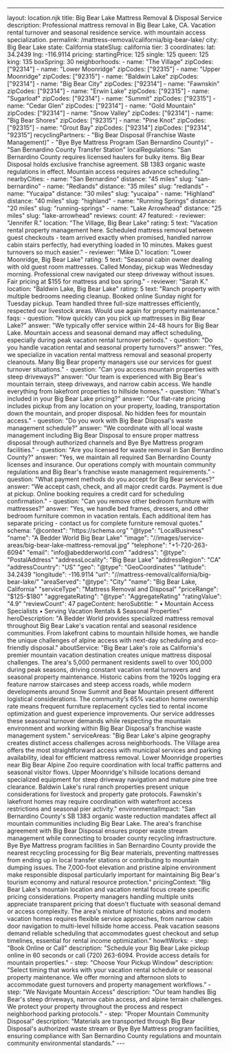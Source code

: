 ---
layout: location.njk
title: Big Bear Lake Mattress Removal & Disposal Service
description: Professional mattress removal in Big Bear Lake, CA. Vacation rental turnover and seasonal residence service. with mountain access specialization.
permalink: /mattress-removal/california/big-bear-lake/
city: Big Bear Lake state: California stateSlug: california tier: 3 coordinates: lat: 34.2439 lng: -116.9114 pricing: startingPrice: 125 single: 125 queen: 125 king: 135 boxSpring: 30 neighborhoods: - name: "The Village" zipCodes: ["92314"] - name: "Lower Moonridge" zipCodes: ["92315"] - name: "Upper Moonridge" zipCodes: ["92315"] - name: "Baldwin Lake" zipCodes: ["92314"] - name: "Big Bear City" zipCodes: ["92314"] - name: "Fawnskin" zipCodes: ["92314"] - name: "Erwin Lake" zipCodes: ["92315"] - name: "Sugarloaf" zipCodes: ["92314"] - name: "Summit" zipCodes: ["92315"] - name: "Cedar Glen" zipCodes: ["92314"] - name: "Gold Mountain" zipCodes: ["92314"] - name: "Snow Valley" zipCodes: ["92314"] - name: "Big Bear Shores" zipCodes: ["92315"] - name: "Pine Knot" zipCodes: ["92315"] - name: "Grout Bay" zipCodes: ["92314"] zipCodes: ["92314", "92315"] recyclingPartners: - "Big Bear Disposal (Franchise Waste Management)" - "Bye Bye Mattress Program (San Bernardino County)" - "San Bernardino County Transfer Station" localRegulations: "San Bernardino County requires licensed haulers for bulky items. Big Bear Disposal holds exclusive franchise agreement. SB 1383 organic waste regulations in effect. Mountain access requires advance scheduling." nearbyCities: - name: "San Bernardino" distance: "45 miles" slug: "san-bernardino" - name: "Redlands" distance: "35 miles" slug: "redlands" - name: "Yucaipa" distance: "30 miles" slug: "yucaipa" - name: "Highland" distance: "40 miles" slug: "highland" - name: "Running Springs" distance: "20 miles" slug: "running-springs" - name: "Lake Arrowhead" distance: "25 miles" slug: "lake-arrowhead" reviews: count: 47 featured: - reviewer: "Jennifer R." location: "The Village, Big Bear Lake" rating: 5 text: "Vacation rental property management here. Scheduled mattress removal between guest checkouts - team arrived exactly when promised, handled narrow cabin stairs perfectly, had everything loaded in 10 minutes. Makes guest turnovers so much easier." - reviewer: "Mike D." location: "Lower Moonridge, Big Bear Lake" rating: 5 text: "Seasonal cabin owner dealing with old guest room mattresses. Called Monday, pickup was Wednesday morning. Professional crew navigated our steep driveway without issues. Fair pricing at $155 for mattress and box spring." - reviewer: "Sarah K." location: "Baldwin Lake, Big Bear Lake" rating: 5 text: "Ranch property with multiple bedrooms needing cleanup. Booked online Sunday night for Tuesday pickup. Team handled three full-size mattresses efficiently, respected our livestock areas. Would use again for property maintenance." faqs: - question: "How quickly can you pick up mattresses in Big Bear Lake?" answer: "We typically offer service within 24-48 hours for Big Bear Lake. Mountain access and seasonal demand may affect scheduling, especially during peak vacation rental turnover periods." - question: "Do you handle vacation rental and seasonal property turnovers?" answer: "Yes, we specialize in vacation rental mattress removal and seasonal property cleanouts. Many Big Bear property managers use our services for guest turnover situations." - question: "Can you access mountain properties with steep driveways?" answer: "Our team is experienced with Big Bear's mountain terrain, steep driveways, and narrow cabin access. We handle everything from lakefront properties to hillside homes." - question: "What's included in your Big Bear Lake pricing?" answer: "Our flat-rate pricing includes pickup from any location on your property, loading, transportation down the mountain, and proper disposal. No hidden fees for mountain access." - question: "Do you work with Big Bear Disposal's waste management schedule?" answer: "We coordinate with all local waste management including Big Bear Disposal to ensure proper mattress disposal through authorized channels and Bye Bye Mattress program facilities." - question: "Are you licensed for waste removal in San Bernardino County?" answer: "Yes, we maintain all required San Bernardino County licenses and insurance. Our operations comply with mountain community regulations and Big Bear's franchise waste management requirements." - question: "What payment methods do you accept for Big Bear services?" answer: "We accept cash, check, and all major credit cards. Payment is due at pickup. Online booking requires a credit card for scheduling confirmation." - question: "Can you remove other bedroom furniture with mattresses?" answer: "Yes, we handle bed frames, dressers, and other bedroom furniture common in vacation rentals. Each additional item has separate pricing - contact us for complete furniture removal quotes." schema: "@context": "https://schema.org" "@type": "LocalBusiness" "name": "A Bedder World Big Bear Lake" "image": "//images/service-areas/big-bear-lake-mattress-removal.jpg" "telephone": "+1-720-263-6094" "email": "info@abedderworld.com" "address": "@type": "PostalAddress" "addressLocality": "Big Bear Lake" "addressRegion": "CA" "addressCountry": "US" "geo": "@type": "GeoCoordinates" "latitude": 34.2439 "longitude": -116.9114 "url": "//mattress-removal/california/big-bear-lake/" "areaServed": "@type": "City" "name": "Big Bear Lake, California" "serviceType": "Mattress Removal and Disposal" "priceRange": "$125-$180" "aggregateRating": "@type": "AggregateRating" "ratingValue": "4.9" "reviewCount": 47 pageContent: heroSubtitle: " • Mountain Access Specialists • Serving Vacation Rentals & Seasonal Properties" heroDescription: "A Bedder World provides specialized mattress removal throughout Big Bear Lake's vacation rental and seasonal residence communities. From lakefront cabins to mountain hillside homes, we handle the unique challenges of alpine access with next-day scheduling and eco-friendly disposal." aboutService: "Big Bear Lake's role as California's premier mountain vacation destination creates unique mattress disposal challenges. The area's 5,000 permanent residents swell to over 100,000 during peak seasons, driving constant vacation rental turnovers and seasonal property maintenance. Historic cabins from the 1920s logging era feature narrow staircases and steep access roads, while modern developments around Snow Summit and Bear Mountain present different logistical considerations. The community's 65% vacation home ownership rate means frequent furniture replacement cycles tied to rental income optimization and guest experience improvements. Our service addresses these seasonal turnover demands while respecting the mountain environment and working within Big Bear Disposal's franchise waste management system." serviceAreas: "Big Bear Lake's alpine geography creates distinct access challenges across neighborhoods. The Village area offers the most straightforward access with municipal services and parking availability, ideal for efficient mattress removal. Lower Moonridge properties near Big Bear Alpine Zoo require coordination with local traffic patterns and seasonal visitor flows. Upper Moonridge's hillside locations demand specialized equipment for steep driveway navigation and mature pine tree clearance. Baldwin Lake's rural ranch properties present unique considerations for livestock and property gate protocols. Fawnskin's lakefront homes may require coordination with waterfront access restrictions and seasonal pier activity." environmentalImpact: "San Bernardino County's SB 1383 organic waste reduction mandates affect all mountain communities including Big Bear Lake. The area's franchise agreement with Big Bear Disposal ensures proper waste stream management while connecting to broader county recycling infrastructure. Bye Bye Mattress program facilities in San Bernardino County provide the nearest recycling processing for Big Bear materials, preventing mattresses from ending up in local transfer stations or contributing to mountain dumping issues. The 7,000-foot elevation and pristine alpine environment make responsible disposal particularly important for maintaining Big Bear's tourism economy and natural resource protection." pricingContext: "Big Bear Lake's mountain location and vacation rental focus create specific pricing considerations. Property managers handling multiple units appreciate transparent pricing that doesn't fluctuate with seasonal demand or access complexity. The area's mixture of historic cabins and modern vacation homes requires flexible service approaches, from narrow cabin door navigation to multi-level hillside home access. Peak vacation seasons demand reliable scheduling that accommodates guest checkout and setup timelines, essential for rental income optimization." howItWorks: - step: "Book Online or Call" description: "Schedule your Big Bear Lake pickup online in 60 seconds or call (720) 263-6094. Provide access details for mountain properties." - step: "Choose Your Pickup Window" description: "Select timing that works with your vacation rental schedule or seasonal property maintenance. We offer morning and afternoon slots to accommodate guest turnovers and property management workflows." - step: "We Navigate Mountain Access" description: "Our team handles Big Bear's steep driveways, narrow cabin access, and alpine terrain challenges. We protect your property throughout the process and respect neighborhood parking protocols." - step: "Proper Mountain Community Disposal" description: "Materials are transported through Big Bear Disposal's authorized waste stream or Bye Bye Mattress program facilities, ensuring compliance with San Bernardino County regulations and mountain community environmental standards." ---